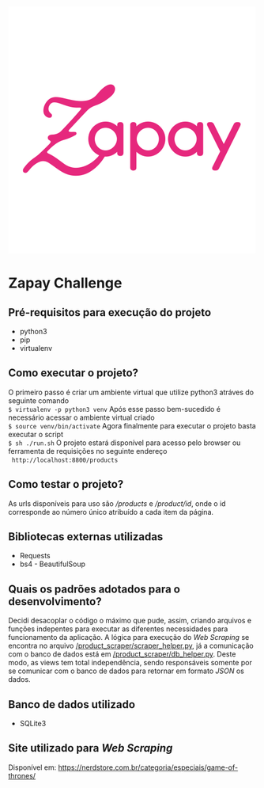 ![](logoimg.png)
# Zapay Challenge

## Pré-requisitos para execução do projeto
* python3
* pip
* virtualenv

## Como executar o projeto?
O primeiro passo é criar um ambiente virtual que utilize python3 atráves do seguinte comando<br/>
``` $ virtualenv -p python3 venv ```
Após esse passo bem-sucedido é necessário acessar o ambiente virtual criado<br/>
``` $ source venv/bin/activate ```
Agora finalmente para executar o projeto basta executar o script<br/>
``` $ sh ./run.sh ```
O projeto estará disponível para acesso pelo browser ou ferramenta de requisições no seguinte endereço<br/>
``` http://localhost:8800/products```


## Como testar o projeto?
As urls disponíveis para uso são _/products_ e _/product/id_, onde o id corresponde ao número único atribuído a cada item da página.

## Bibliotecas externas utilizadas
* Requests
* bs4 - BeautifulSoup
  
## Quais os padrões adotados para o desenvolvimento?
Decidi desacoplar o código o máximo que pude, assim, criando arquivos e funções indepentes para executar as diferentes necessidades para funcionamento da aplicação. A lógica para execução do _Web Scraping_ se encontra no arquivo [/product_scraper/scraper_helper.py](https://github.com/lucasdutraf/django-web-scraping/blob/devel/product_scraper/scraper_helper.py), já a comunicação com o banco de dados está em [/product_scraper/db_helper.py](https://github.com/lucasdutraf/django-web-scraping/blob/devel/product_scraper/db_helper.py). Deste modo, as views tem total independência, sendo responsáveis somente por se comunicar com o banco de dados para retornar em formato _JSON_ os dados.

## Banco de dados utilizado
* SQLite3

## Site utilizado para _Web Scraping_
Disponível em: https://nerdstore.com.br/categoria/especiais/game-of-thrones/